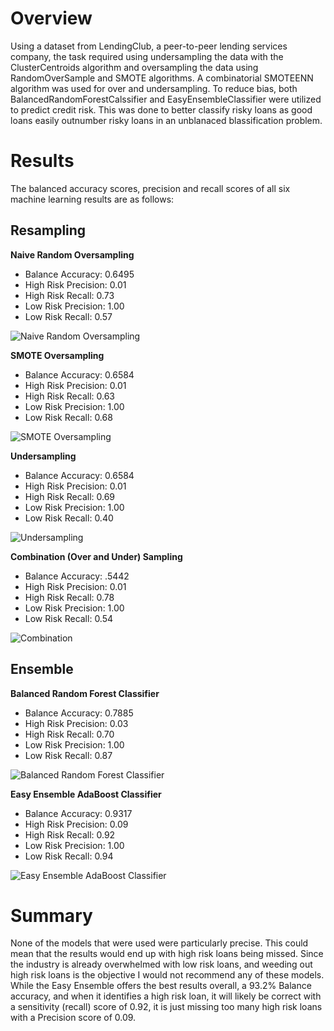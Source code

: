 # Overview

Using a dataset from LendingClub, a peer-to-peer lending services company, the task required using undersampling the data with the ClusterCentroids algorithm and oversampling the data using RandomOverSample and SMOTE algorithms.  A combinatorial SMOTEENN algorithm was used for over and undersampling. To reduce bias, both BalancedRandomForestCalssifier and EasyEnsembleClassifier were utilized to predict credit risk.  This was done to better classify risky loans as good loans easily outnumber risky loans in an unblanaced blassification problem.

# Results

The balanced accuracy scores, precision and recall scores of all six machine learning results are as follows:

## Resampling

**Naive Random Oversampling**

* Balance Accuracy: 0.6495 
* High Risk Precision: 0.01 
* High Risk Recall: 0.73 
* Low Risk Precision: 1.00 
* Low Risk Recall: 0.57

![Naive Random Oversampling](https://user-images.githubusercontent.com/78942457/122699171-e3545380-d216-11eb-90a8-0db626b2183f.PNG)


**SMOTE Oversampling**

* Balance Accuracy: 0.6584
* High Risk Precision: 0.01
* High Risk Recall: 0.63
* Low Risk Precision: 1.00
* Low Risk Recall: 0.68

![SMOTE Oversampling](https://user-images.githubusercontent.com/78942457/122699178-e64f4400-d216-11eb-9885-b0e91e4c6206.PNG)


**Undersampling**

* Balance Accuracy: 0.6584
* High Risk Precision: 0.01
* High Risk Recall: 0.69
* Low Risk Precision: 1.00
* Low Risk Recall: 0.40

![Undersampling](https://user-images.githubusercontent.com/78942457/122699193-ef401580-d216-11eb-8f40-53abd126abef.PNG)


**Combination (Over and Under) Sampling**

* Balance Accuracy: .5442
* High Risk Precision: 0.01
* High Risk Recall: 0.78
* Low Risk Precision: 1.00
* Low Risk Recall: 0.54

![Combination](https://user-images.githubusercontent.com/78942457/122699201-f2d39c80-d216-11eb-8662-52e1c5baae55.PNG)


## Ensemble

**Balanced Random Forest Classifier**

* Balance Accuracy: 0.7885
* High Risk Precision: 0.03
* High Risk Recall: 0.70
* Low Risk Precision: 1.00
* Low Risk Recall: 0.87

![Balanced Random Forest Classifier](https://user-images.githubusercontent.com/78942457/122699210-f6672380-d216-11eb-84df-857c756eef30.PNG)


**Easy Ensemble AdaBoost Classifier**

* Balance Accuracy: 0.9317
* High Risk Precision: 0.09
* High Risk Recall: 0.92
* Low Risk Precision: 1.00
* Low Risk Recall: 0.94

![Easy Ensemble AdaBoost Classifier](https://user-images.githubusercontent.com/78942457/122699215-f9621400-d216-11eb-911c-3b94216763f3.PNG)


# Summary

None of the models that were used were particularly precise.  This could mean that the results would end up with high risk loans being missed.  Since the industry is already overwhelmed with low risk loans, and weeding out high risk loans is the objective I would not recommend any of these models.  While the Easy Ensemble offers the best results overall, a 93.2% Balance accuracy, and when it identifies a high risk loan, it will likely be correct with a sensitivity (recall) score of 0.92, it is just missing too many high risk loans with a Precision score of 0.09.
